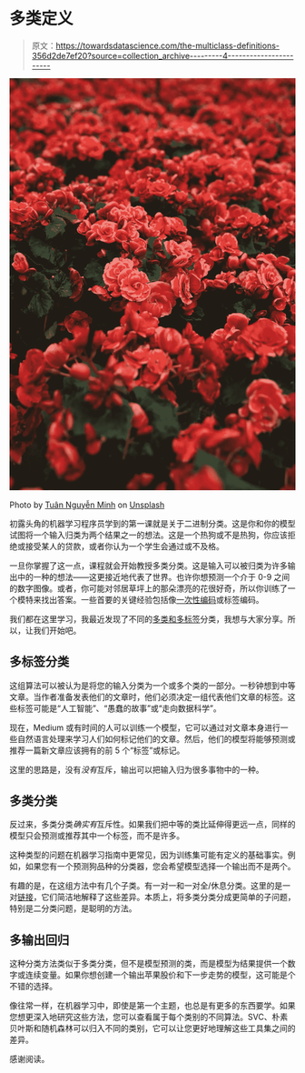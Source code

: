 # 多类定义

> 原文：<https://towardsdatascience.com/the-multiclass-definitions-356d2de7ef20?source=collection_archive---------4----------------------->

![](img/829a5d40aa1f9e76748c41f93cad285e.png)

Photo by [Tuân Nguyễn Minh](https://unsplash.com/photos/pGr7g4l8EOI?utm_source=unsplash&utm_medium=referral&utm_content=creditCopyText) on [Unsplash](https://unsplash.com/search/photos/flowers?utm_source=unsplash&utm_medium=referral&utm_content=creditCopyText)

初露头角的机器学习程序员学到的第一课就是关于二进制分类。这是你和你的模型试图将一个输入归类为两个结果之一的想法。这是一个热狗或不是热狗，你应该拒绝或接受某人的贷款，或者你认为一个学生会通过或不及格。

一旦你掌握了这一点，课程就会开始教授多类分类。这是输入可以被归类为许多输出中的一种的想法——这更接近地代表了世界。也许你想预测一个介于 0-9 之间的数字图像。或者，你可能对邻居草坪上的那朵漂亮的花很好奇，所以你训练了一个模特来找出答案。一些首要的关键经验包括像[一次性编码](http://scikit-learn.org/stable/modules/generated/sklearn.preprocessing.OneHotEncoder.html)或标签编码。

我们都在这里学习，我最近发现了不同的[多类和多标签](http://scikit-learn.org/stable/modules/multiclass.html)分类，我想与大家分享。所以，让我们开始吧。

## 多标签分类

这组算法可以被认为是将您的输入分类为一个或多个类的一部分。一秒钟想到中等文章。当作者准备发表他们的文章时，他们必须决定一组代表他们文章的标签。这些标签可能是“人工智能”、“愚蠢的故事”或“走向数据科学”。

现在，Medium 或有时间的人可以训练一个模型，它可以通过对文章本身进行一些自然语言处理来学习人们如何标记他们的文章。然后，他们的模型将能够预测或推荐一篇新文章应该拥有的前 5 个“标签”或标记。

这里的思路是，没有*没有*互斥，输出可以把输入归为很多事物中的一种。

## 多类分类

反过来，多类分类*确实有*互斥性。如果我们把中等的类比延伸得更远一点，同样的模型只会预测或推荐其中一个标签，而不是许多。

这种类型的问题在机器学习指南中更常见，因为训练集可能有定义的基础事实。例如，如果您有一个预测狗品种的分类器，您会希望模型选择一个输出而不是两个。

有趣的是，在这组方法中有几个子类。有一对一和一对全/休息分类。这里的是一对[链接](https://www.quora.com/Whats-an-intuitive-explanation-of-one-versus-one-classification-for-support-vector-machines)，它们简洁地解释了这些差异。本质上，将多类分类分成更简单的子问题，特别是二分类问题，是聪明的方法。

## 多输出回归

这种分类方法类似于多类分类，但不是模型预测的类，而是模型为结果提供一个数字或连续变量。如果你想创建一个输出苹果股价和下一步走势的模型，这可能是个不错的选择。

像往常一样，在机器学习中，即使是第一个主题，也总是有更多的东西要学。如果您想更深入地研究这些方法，您可以查看属于每个类别的不同算法。SVC、朴素贝叶斯和随机森林可以归入不同的类别，它可以让您更好地理解这些工具集之间的差异。

感谢阅读。